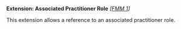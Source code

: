 **Extension: Associated Practitioner Role** *[[FMM 1](guidance.html)]*

This extension allows a reference to an associated practitioner role.